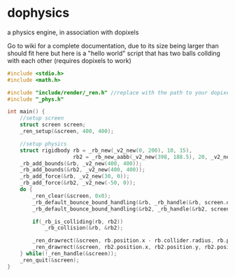 # dophysics
a physics engine, in association with dopixels

Go to wiki for a complete documentation, due to its size being larger than should fit here but here is a "hello world" script that has two balls collding with each other (requires dopixels to work)

```C
#include <stdio.h>
#include <math.h>

#include "include/render/_ren.h" //replace with the path to your dopixels _ren.h
#include "_phys.h"

int main() {
    //setup screen
    struct screen screen;
    _ren_setup(&screen, 400, 400);

    //setup physics
    struct rigidbody rb = _rb_new(_v2_new(0, 200), 10, 15),
                     rb2 = _rb_new_aabb(_v2_new(398, 188.5), 20, _v2_new(25, 25));
    _rb_add_bounds(&rb, _v2_new(400, 400));
    _rb_add_bounds(&rb2, _v2_new(400, 400));
    _rb_add_force(&rb, _v2_new(30, 0));
    _rb_add_force(&rb2, _v2_new(-50, 0));
    do {
        _ren_clear(&screen, 0x0);
        _rb_default_bounce_bound_handling(&rb, _rb_handle(&rb, screen.deltatime));
        _rb_default_bounce_bound_handling(&rb2, _rb_handle(&rb2, screen.deltatime));

        if(_rb_is_colliding(rb, rb2))
            _rb_collision(&rb, &rb2);

        _ren_drawrect(&screen, rb.position.x - rb.collider.radius, rb.position.y - rb.collider.radius, rb.position.x + rb.collider.radius, rb.position.y + rb.collider.radius, 0xFFFFFFFF);
        _ren_drawrect(&screen, rb2.position.x, rb2.position.y, rb2.position.x + rb2.collider.size.x, rb2.position.y + rb2.collider.size.y, 0xFFFFFFFF);
    } while(!_ren_handle(&screen));
    _ren_quit(&screen);
}
```
